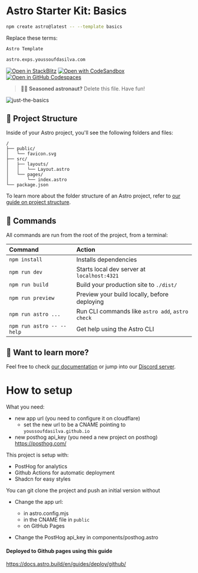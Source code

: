 # Astro Starter Kit: Basics

```sh
npm create astro@latest -- --template basics
```

Replace these terms:

```md
Astro Template
```

```md
astro.exps.youssoufdasilva.com
```

[![Open in StackBlitz](https://developer.stackblitz.com/img/open_in_stackblitz.svg)](https://stackblitz.com/github/withastro/astro/tree/latest/examples/basics)
[![Open with CodeSandbox](https://assets.codesandbox.io/github/button-edit-lime.svg)](https://codesandbox.io/p/sandbox/github/withastro/astro/tree/latest/examples/basics)
[![Open in GitHub Codespaces](https://github.com/codespaces/badge.svg)](https://codespaces.new/withastro/astro?devcontainer_path=.devcontainer/basics/devcontainer.json)

> 🧑‍🚀 **Seasoned astronaut?** Delete this file. Have fun!

![just-the-basics](https://github.com/withastro/astro/assets/2244813/a0a5533c-a856-4198-8470-2d67b1d7c554)

## 🚀 Project Structure

Inside of your Astro project, you'll see the following folders and files:

```text
/
├── public/
│   └── favicon.svg
├── src/
│   ├── layouts/
│   │   └── Layout.astro
│   └── pages/
│       └── index.astro
└── package.json
```

To learn more about the folder structure of an Astro project, refer to [our guide on project structure](https://docs.astro.build/en/basics/project-structure/).

## 🧞 Commands

All commands are run from the root of the project, from a terminal:

| Command                   | Action                                           |
| :------------------------ | :----------------------------------------------- |
| `npm install`             | Installs dependencies                            |
| `npm run dev`             | Starts local dev server at `localhost:4321`      |
| `npm run build`           | Build your production site to `./dist/`          |
| `npm run preview`         | Preview your build locally, before deploying     |
| `npm run astro ...`       | Run CLI commands like `astro add`, `astro check` |
| `npm run astro -- --help` | Get help using the Astro CLI                     |

## 👀 Want to learn more?

Feel free to check [our documentation](https://docs.astro.build) or jump into our [Discord server](https://astro.build/chat).

# How to setup

What you need:

- new app url (you need to configure it on cloudflare)
  - set the new url to be a CNAME pointing to `youssoufdasilva.github.io`
- new posthog api_key (you need a new project on posthog)
  https://posthog.com/

This project is setup with:

- PostHog for analytics
- Github Actions for automatic deployment
- Shadcn for easy styles

You can git clone the project and push an initial version without

- Change the app url:

  - in astro.config.mjs
  - in the CNAME file in `public`
  - on GitHub Pages

- Change the PostHog api_key in components/posthog.astro

#### Deployed to Github pages using this guide

https://docs.astro.build/en/guides/deploy/github/
